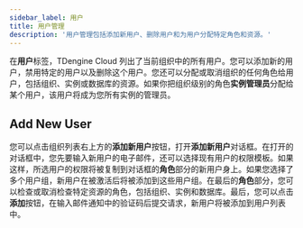 ```yaml
---
sidebar_label: 用户
title: 用户管理
description: '用户管理包括添加新用户、删除用户和为用户分配特定角色和资源。'
---
```


在**用户**标签，TDengine Cloud 列出了当前组织中的所有用户。您可以添加新的用户，禁用特定的用户以及删除这个用户。您还可以分配或取消组织的任何角色给用户，包括组织、实例或数据库的资源。如果你把组织级别的角色**实例管理员**分配给某个用户，该用户将成为您所有实例的管理员。

## Add New User

您可以点击组织列表右上方的**添加新用户**按钮，打开**添加新用户**对话框。在打开的对话框中，您先要输入新用户的电子邮件，还可以选择现有用户的权限模板。如果这样，所选用户的权限将被复制到对话框的**角色**部分的新用户身上。如果您选择了多个用户组，新用户在被激活后将被添加到这些用户组。在最后的**角色**部分，您可以检查或取消检查特定资源的角色，包括组织、实例和数据库。最后，您可以点击**添加**按钮，在输入邮件通知中的验证码后提交请求，新用户将被添加到用户列表中。
